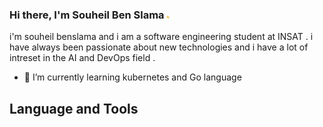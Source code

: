 ### Hi there, I'm Souheil Ben Slama  <img src="https://github.com/ABSphreak/ABSphreak/blob/master/gifs/Hi.gif" width="5px">


i'm souheil benslama and i am a software engineering student at INSAT . i have always been passionate about new technologies and i have a lot of intreset in the AI and DevOps field . 



- 🌱 I’m currently learning kubernetes and Go language 

## Language and Tools 
<!--
**souheilbenslama/souheilbenslama** is a ✨ _special_ ✨ repository because its `README.md` (this file) appears on your GitHub profile.

Here are some ideas to get you started:

- 🔭 I’m currently working on ...

- 👯 I’m looking to collaborate on ...
- 🤔 I’m looking for help with ...
- 💬 Ask me about ...
- 📫 How to reach me: ...
- 😄 Pronouns: ...
- ⚡ Fun fact: ...
-->
